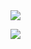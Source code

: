 <img src="https://capsule-render.vercel.app/api?type=venom&color=gradient&height=170&section=header&text=Welcome%20&fontSize=100"/>

<a href="https://bolder-quail-65f.notion.site/8de04e0543cc480c91f4ec8a31ea05b9" target="_blank"><img src="https://img.shields.io/badge/Notion-000000?style=flat-square&logo=Notion&logoColor=white"/></a>

<!--
**geonwoo218/geonwoo218** is a ✨ _special_ ✨ repository because its `README.md` (this file) appears on your GitHub profile.

Here are some ideas to get you started:

- 🔭 I’m currently working on ...
- 🌱 I’m currently learning ...
- 👯 I’m looking to collaborate on ...
- 🤔 I’m looking for help with ...
- 💬 Ask me about ...
- 📫 How to reach me: ...
- 😄 Pronouns: ...
- ⚡ Fun fact: ...
-->
